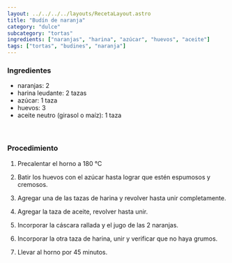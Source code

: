 ```yaml
---
layout: ../../../../layouts/RecetaLayout.astro
title: "Budín de naranja"
category: "dulce"
subcategory: "tortas"
ingredients: ["naranjas", "harina", "azúcar", "huevos", "aceite"]
tags: ["tortas", "budines", "naranja"]
---
```


<!-- ## Budín de naranja -->

### Ingredientes

- naranjas: 2
- harina leudante: 2 tazas
- azúcar: 1 taza
- huevos: 3
- aceite neutro (girasol o maíz): 1 taza
  <br><br><br>

### Procedimiento

1. Precalentar el horno a 180 °C

2. Batir los huevos con el azúcar hasta lograr que estén espumosos y cremosos.
3. Agregar una de las tazas de harina y revolver hasta unir completamente.
4. Agregar la taza de aceite, revolver hasta unir.
5. Incorporar la cáscara rallada y el jugo de las 2 naranjas.
6. Incorporar la otra taza de harina, unir y verificar que no haya grumos.
7. Llevar al horno por 45 minutos.
